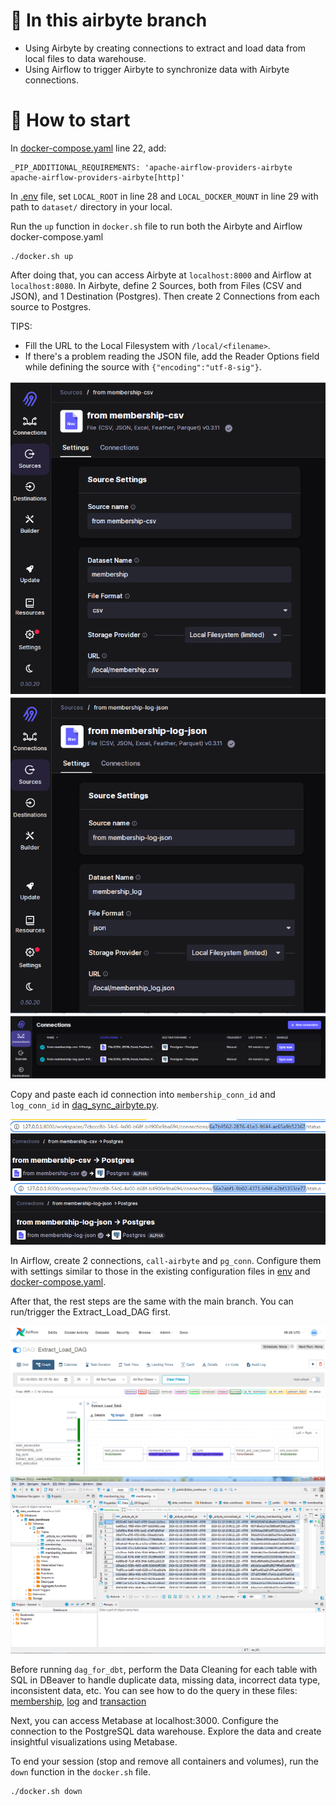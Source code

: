 # 📌 In this airbyte branch
- Using Airbyte by creating connections to extract and load data from local files to data warehouse.
- Using Airflow to trigger Airbyte to synchronize data with Airbyte connections.

# 🏃 How to start
In [docker-compose.yaml](docker-compose.yaml) line 22, add:
```
_PIP_ADDITIONAL_REQUIREMENTS: 'apache-airflow-providers-airbyte apache-airflow-providers-airbyte[http]'
```

In [.env](airbyte/.env) file, set `LOCAL_ROOT` in line 28 and `LOCAL_DOCKER_MOUNT` in line 29 with path to `dataset/` directory in your local.

Run the `up` function in `docker.sh` file to run both the Airbyte and Airflow docker-compose.yaml
```
./docker.sh up
```

After doing that, you can access Airbyte at `localhost:8000` and Airflow at `localhost:8080`. In Airbyte, define 2 Sources, both from Files (CSV and JSON), and 1 Destination (Postgres). Then create 2 Connections from each source to Postgres.

TIPS:
- Fill the URL to the Local Filesystem with `/local/<filename>`.
- If there's a problem reading the JSON file, add the Reader Options field while defining the source with `{"encoding":"utf-8-sig"}`.

![from-csv](images/from-csv.png)
![from-json](images/from-json.png)
![connectins](images/connections.png)

Copy and paste each id connection into `membership_conn_id` and `log_conn_id` in [dag_sync_airbyte.py](dags/dag_sync_airbyte.py).

![id-csv](images/id-csv.png)
![id-json](images/id-json.png)

In Airflow, create 2 connections, `call-airbyte` and `pg_conn`. Configure them with settings similar to those in the existing configuration files in [env](airbyte/.env) and [docker-compose.yaml](docker-compose.yaml).

After that, the rest steps are the same with the main branch. You can run/trigger the Extract_Load_DAG first.

![sync](images/sync.png)
![dbeaver](images/dbeaver.png)

Before running `dag_for_dbt`, perform the Data Cleaning for each table with SQL in DBeaver to handle duplicate data, missing data, incorrect data type, inconsistent data, etc. You can see how to do the query in these files: [membership](cleaning_data_membership.sql), [log](cleaning_data_membership_log.sql) and [transaction](cleaning_data_transaction.sql)

Next, you can access Metabase at localhost:3000. Configure the connection to the PostgreSQL data warehouse. Explore the data and create insightful visualizations using Metabase.

To end your session (stop and remove all containers and volumes), run the `down` function in the `docker.sh` file.
```
./docker.sh down
```
